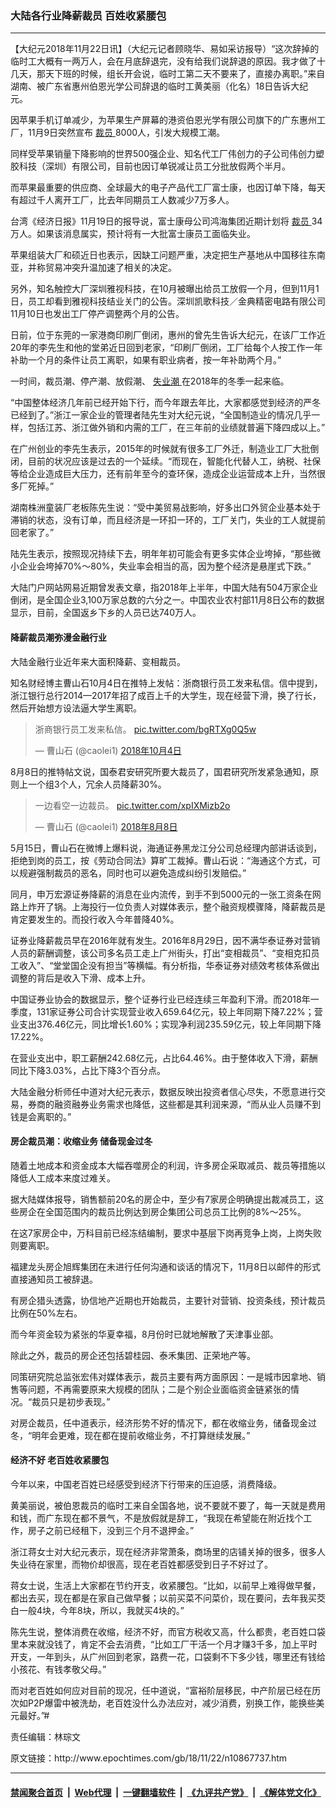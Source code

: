 ### 大陆各行业降薪裁员 百姓收紧腰包
------------------------

<p>
 【大纪元2018年11月22日讯】（大纪元记者顾晓华、易如采访报导）“这次辞掉的临时工大概有一两万人，会在月底辞退完，没有给我们说辞退的原因。我才做了十几天，那天下班的时候，组长开会说，临时工第二天不要来了，直接办离职。”来自湖南、被广东省惠州伯恩光学公司辞退的临时工黄美丽（化名）18日告诉大纪元。
</p>
<p>
 因苹果手机订单减少，为苹果生产屏幕的港资伯恩光学有限公司旗下的广东惠州工厂，11月9日突然宣布
 <a href="http://www.epochtimes.com/gb/tag/%E8%A3%81%E5%91%98.html">
  裁员
 </a>
 8000人，引发大规模工潮。
</p>
<p>
 同样受苹果销量下降影响的世界500强企业、知名代工厂伟创力的子公司伟创力塑胶科技（深圳）有限公司，目前也因订单锐减让员工分批放假两个半月。
</p>
<p>
 而苹果最重要的供应商、全球最大的电子产品代工厂富士康，也因订单下降，每天有超过千人离开工厂，比去年同期员工人数减少7万多人。
</p>
<p>
 台湾《经济日报》11月19日的报导说，富士康母公司鸿海集团近期计划将
 <a href="http://www.epochtimes.com/gb/tag/%E8%A3%81%E5%91%98.html">
  裁员
 </a>
 34万人。如果该消息属实，预计将有一大批富士康员工面临失业。
</p>
<p>
 苹果组装大厂和硕近日也表示，因缺工问题严重，决定把生产基地从中国移往东南亚，并称贸易冲突升温加速了相关的决定。
</p>
<p>
 另外，知名触控大厂深圳雅视科技，在10月被曝出给员工放假一个月，但到11月1日，员工却看到雅视科技结业关门的公告。深圳凯歌科技／金典精密电路有限公司11月10日也发出工厂停产调整两个月的公告。
</p>
<p>
 日前，位于东莞的一家港商印刷厂倒闭，惠州的曾先生告诉大纪元，在该厂工作近20年的李先生和他的堂弟近日回到老家，“印刷厂倒闭，工厂给每个人按工作一年补助一个月的条件让员工离职，如果有职业病者，按一年补助两个月。”
</p>
<p>
 一时间，裁员潮、停产潮、放假潮、
 <a href="http://www.epochtimes.com/gb/tag/%E5%A4%B1%E4%B8%9A%E6%BD%AE.html">
  失业潮
 </a>
 在2018年的冬季一起来临。
</p>
<p>
 “中国整体经济几年前已经开始下行，而今年跟去年比，大家都感觉到经济的严冬已经到了。”浙江一家企业的管理者陆先生对大纪元说，“全国制造业的情况几乎一样，包括江苏、浙江做外销和内需的工厂，在三年前的业绩就普遍下降四成以上。”
</p>
<p>
 在广州创业的李先生表示，2015年的时候就有很多工厂外迁，制造业工厂大批倒闭，目前的状况应该是过去的一个延续。“而现在，智能化代替人工，纳税、社保等给企业造成巨大压力，还有前年至今的查环保，造成企业运营成本上升，当然很多厂死掉。”
</p>
<p>
 湖南株洲童装厂老板陈先生说：“受中美贸易战影响，好多出口外贸企业基本处于滞销的状态，没有订单，而且经济是一环扣一环的，工厂关门，失业的工人就提前回老家了。”
</p>
<p>
 陆先生表示，按照现况持续下去，明年年初可能会有更多实体企业垮掉，“那些微小企业会垮掉70%～80%，失业率会相当的高，因为整个经济是悬崖式下跌。”
</p>
<p>
 大陆门户网站网易近期曾发表文章，指2018年上半年，中国大陆有504万家企业倒闭，是全国企业3,100万家总数的六分之一。中国农业农村部11月8日公布的数据显示，目前，全国返乡下乡的人员已达740万人。
</p>
<h4>
 降薪裁员潮弥漫金融行业
</h4>
<p>
 大陆金融行业近年来大面积降薪、变相裁员。
</p>
<p>
 知名财经博主曹山石10月4日在推特上发帖：浙商银行员工发来私信。信中提到，浙江银行总行2014—2017年招了成百上千的大学生，现在经营下滑，换了行长，然后开始想方设法逼大学生离职。
</p>
<p>
</p>
<blockquote class="twitter-tweet" data-lang="zh-tw">
 <p dir="ltr" lang="zh">
  浙商银行员工发来私信。
  <a href="https://t.co/bgRTXg0Q5w">
   pic.twitter.com/bgRTXg0Q5w
  </a>
 </p>
 <p>
  — 曹山石 (@caolei1)
  <a href="https://twitter.com/caolei1/status/1047856214044860416?ref_src=twsrc%5Etfw">
   2018年10月4日
  </a>
 </p>
</blockquote>
<p>
 <p>
 </p>
 <p>
  8月8日的推特帖文说，国泰君安研究所要大裁员了，国君研究所发紧急通知，原则上一个组3个人，冗余人员降薪30%。
 </p>
</p>
<p>
</p>
<blockquote class="twitter-tweet" data-lang="zh-tw">
 <p dir="ltr" lang="zh">
  一边看空一边裁员。
  <a href="https://t.co/xpIXMizb2o">
   pic.twitter.com/xpIXMizb2o
  </a>
 </p>
 <p>
  — 曹山石 (@caolei1)
  <a href="https://twitter.com/caolei1/status/1027116405789843456?ref_src=twsrc%5Etfw">
   2018年8月8日
  </a>
 </p>
</blockquote>
<p>
 <p>
  5月15日，曹山石在微博上爆料说，海通证券黑龙江分公司总经理内部讲话谈到，拒绝到岗的员工，按《劳动合同法》算旷工裁掉。曹山石说：“海通这个方式，可以规避强制裁员的恶名，同时也可以避免造成纠纷引发赔偿。”
 </p>
 <p>
  同月，申万宏源证券降薪的消息在业内流传，到手不到5000元的一张工资条在网路上炸开了锅。上海投行一位负责人对媒体表示，整个融资规模骤降，降薪裁员是肯定要发生的。而投行收入今年普降40%。
 </p>
 <p>
  证券业降薪裁员早在2016年就有发生。2016年8月29日，因不满华泰证券对营销人员的薪酬调整，该公司多名员工走上广州街头，打出“变相裁员”、“变相克扣员工收入”、“堂堂国企没有担当”等横幅。有分析指，华泰证券对绩效考核体系做出调整的背后是收入下滑、成本上升。
 </p>
 <p>
  中国证券业协会的数据显示，整个证券行业已经连续三年盈利下滑。而2018年一季度，131家证券公司合计实现营业收入659.64亿元，较上年同期下降7.22%；营业支出376.46亿元，同比增长1.60%；实现净利润235.59亿元，较上年同期下降17.22%。
 </p>
 <p>
  在营业支出中，职工薪酬242.68亿元，占比64.46%。由于整体收入下滑，薪酬同比下降3.03%，占比下降3个百分点。
 </p>
 <p>
  大陆金融分析师任中道对大纪元表示，数据反映出投资者信心尽失，不愿意进行交易，券商的融资融券业务需求也降低，这些都是其利润来源，“而从业人员赚不到钱是会离职的。”
 </p>
 <h4>
  房企裁员潮：收缩业务 储备现金过冬
 </h4>
 <p>
  随着土地成本和资金成本大幅吞噬房企的利润，许多房企采取减员、裁员等措施以降低人工成本来度过难关。
 </p>
 <p>
  据大陆媒体报导，销售额前20名的房企中，至少有7家房企明确提出裁减员工，这些房企在全国范围内的裁员比例达到房企集团公司总员工比例的8%～25%。
 </p>
 <p>
  在这7家房企中，万科目前已经冻结编制，要求中基层下岗再竞争上岗，上岗失败则要离职。
 </p>
 <p>
  福建龙头房企旭辉集团在未进行任何沟通和谈话的情况下，11月8日以邮件的形式直接通知员工被辞退。
 </p>
 <p>
  有房企猎头透露，协信地产近期也开始裁员，主要针对营销、投资条线，预计裁员比例在50%左右。
 </p>
 <p>
  而今年资金较为紧张的华夏幸福，8月份时已就地解散了天津事业部。
 </p>
 <p>
  除此之外，裁员的房企还包括碧桂园、泰禾集团、正荣地产等。
 </p>
 <p>
  同策研究院总监张宏伟对媒体表示，裁员主要有两方面原因：一是城市因拿地、销售等问题，不再需要原来大规模的团队；二是个别企业面临资金链紧张的情况。“裁员只是初步表现。”
 </p>
 <p>
  对房企裁员，任中道表示，经济形势不好的情况下，都在收缩业务，储备现金过冬，“明年会更难，现在都在提前收缩业务，不打算继续发展。”
 </p>
 <h4>
  经济不好 老百姓收紧腰包
 </h4>
 <p>
  今年以来，中国老百姓已经感受到经济下行带来的压迫感，消费降级。
 </p>
 <p>
  黄美丽说，被伯恩裁员的临时工来自全国各地，说不要就不要了，每一天就是费用和钱，而广东现在都不景气，不是放假就是辞工，“我现在希望能在附近找个工作，房子之前已经租下，没到三个月不退押金。”
 </p>
 <p>
  浙江蒋女士对大纪元表示，现在经济非常萧条，商场里的店铺关掉的很多，很多人失业待在家里，而物价却很高，现在老百姓都感受到日子不好过了。
 </p>
 <p>
  蒋女士说，生活上大家都在节约开支，收紧腰包。“比如，以前早上难得做早餐，都出去买，现在都是在家自己做早餐；以前买菜不问菜价，现在要问，去年我买茭白一般4块，今年8块，所以，我就买4块的。”
 </p>
 <p>
  陈先生说，整体消费在收缩，经济不好，而官方税收又高，什么都贵，老百姓口袋里本来就没钱了，肯定不会去消费，“比如工厂干活一个月才赚3千多，加上平时开支，一年到头，从广州回到老家，路费一花，口袋剩不下多少钱，哪里还有钱给小孩花、有钱孝敬父母。”
 </p>
 <p>
  而对老百姓如何应对目前的现况，任中道说，“富裕阶层移民，中产阶层已经在历次如P2P爆雷中被洗劫，老百姓没什么办法应对，减少消费，别换工作，能换些美元最好。”#
 </p>
 <p>
  责任编辑：林琮文
 </p>
</p>
原文链接：http://www.epochtimes.com/gb/18/11/22/n10867737.htm


------------------------
#### [禁闻聚合首页](https://github.com/gfw-breaker/banned-news/blob/master/README.md) &nbsp;|&nbsp; [Web代理](https://github.com/gfw-breaker/open-proxy/blob/master/README.md) &nbsp;|&nbsp; [一键翻墙软件](https://github.com/gfw-breaker/nogfw/blob/master/README.md) &nbsp;|&nbsp; [《九评共产党》](https://github.com/gfw-breaker/9ping.md/blob/master/README.md#九评之一评共产党是什么) &nbsp;|&nbsp; [《解体党文化》](https://github.com/gfw-breaker/jtdwh.md/blob/master/README.md#绪论)